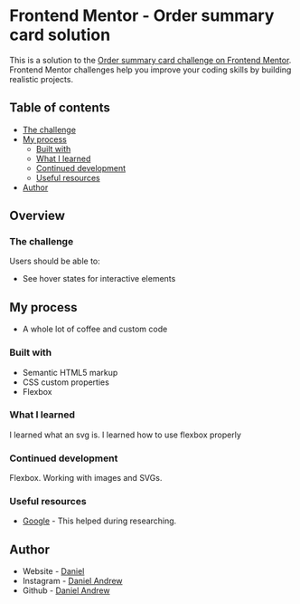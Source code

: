 # Frontend Mentor - Order summary card solution

This is a solution to the [Order summary card challenge on Frontend Mentor](https://www.frontendmentor.io/challenges/order-summary-component-QlPmajDUj). Frontend Mentor challenges help you improve your coding skills by building realistic projects. 

## Table of contents

  - [The challenge](#the-challenge)
- [My process](#my-process)
  - [Built with](#built-with)
  - [What I learned](#what-i-learned)
  - [Continued development](#continued-development)
  - [Useful resources](#useful-resources)
- [Author](#author)



## Overview

### The challenge

Users should be able to:

- See hover states for interactive elements

## My process

- A whole lot of coffee and custom code

### Built with

- Semantic HTML5 markup
- CSS custom properties
- Flexbox

### What I learned

I learned what an svg is.
I learned how to use flexbox properly


### Continued development

Flexbox.
Working with images and SVGs.


### Useful resources

- [Google](https://google.com) - This helped during researching.

## Author

- Website - [Daniel](https://realdma.tech)
- Instagram - [Daniel Andrew](https://instagram.com/dxniel_xndrew/)
- Github - [Daniel Andrew](https://github.com/danielandrew1)
